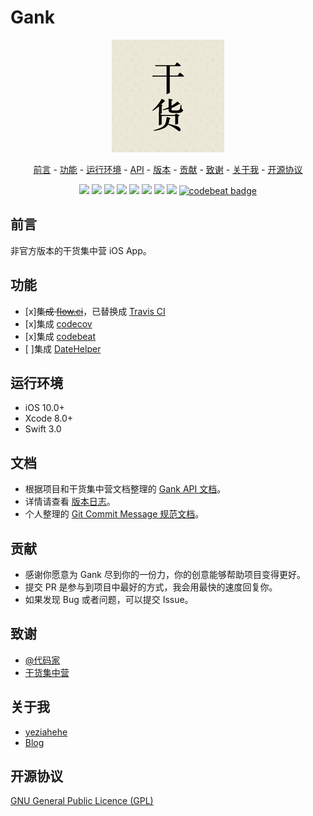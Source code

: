 # Gank

<p align="center">
<a href=""><img src="Gank/Assets.xcassets/AppIcon.appiconset/Icon-60@3x.png"></a>
</p>

<p align="center">
<a href="#前言">前言</a> -
<a href="#功能">功能</a> -
<a href="#运行环境">运行环境</a> -
<a href="#API">API</a> -
<a href="#版本">版本</a> -
<a href="#贡献">贡献</a> -
<a href="#致谢">致谢</a> -
<a href="#关于我">关于我</a> -
<a href="#开源协议">开源协议</a>
</p>

<p align="center">
<a href="http://swift.org"><img src="https://img.shields.io/badge/language-swift%203.0-orange.svg"></a>
<a href="https://developer.apple.com/xcode/"><img src="https://img.shields.io/badge/xcode-8.0-46aae6.svg"></a>
<a href="https://developer.apple.com/ios"><img src="https://img.shields.io/badge/platform-iOS%2010+-lightgray.svg"></a>
<a href="https://github.com/yeziahehe/Gank/blob/master/LICENSE"><img src="https://img.shields.io/badge/license-GPL%203.0-blue.svg"></a>
<a href="https://github.com/yeziahehe/Gank/releases"><img src="https://img.shields.io/badge/release-1.0.0-brightgreen.svg"></a>
<a href=""><img src="https://img.shields.io/badge/version-karma-red.svg"></a>
<a href="https://travis-ci.org/yeziahehe/Gank"><img src="https://travis-ci.org/yeziahehe/Gank.svg"></a>
<a href="https://codecov.io/gh/yeziahehe/Gank"><img src="https://codecov.io/gh/yeziahehe/Gank/branch/master/graph/badge.svg"></a>
<a href="https://codebeat.co/projects/github-com-yeziahehe-gank"><img alt="codebeat badge" src="https://codebeat.co/badges/109fa6e9-5814-4f3c-a49b-dd0788ebf84b" /></a>
</p>

## 前言

非官方版本的干货集中营 iOS App。

## 功能

- [x]~~集成 [flow.ci](http://flow.ci/)~~，已替换成 [Travis CI](https://travis-ci.org)
- [x]集成 [codecov](https://codecov.io)
- [x]集成 [codebeat](https://codebeat.co/)
- [ ]集成 [DateHelper](https://github.com/melvitax/DateHelper)

## 运行环境

- iOS 10.0+
- Xcode 8.0+
- Swift 3.0

## 文档

- 根据项目和干货集中营文档整理的 [Gank API 文档](https://github.com/yeziahehe/Gank/blob/master/API.md)。
- 详情请查看 [版本日志](https://github.com/yeziahehe/Gank/blob/master/RELEASES.md)。
- 个人整理的 [Git Commit Message 规范文档](https://github.com/yeziahehe/Gank/blob/master/COMMIT_zh_CN.md)。

## 贡献

- 感谢你愿意为 Gank 尽到你的一份力，你的创意能够帮助项目变得更好。
- 提交 PR 是参与到项目中最好的方式，我会用最快的速度回复你。
- 如果发现 Bug 或者问题，可以提交 Issue。

## 致谢

- [@代码家](https://github.com/daimajia)
- [干货集中营](http://gank.io/)

## 关于我

- [yeziahehe](https://github.com/yeziahehe)
- [Blog](http://yeziahehe.com/)

## 开源协议
[GNU General Public Licence (GPL)](https://github.com/yeziahehe/Gank/blob/master/LICENSE)
